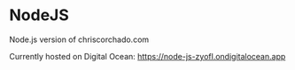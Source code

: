 # NodeJS
Node.js version of chriscorchado.com

Currently hosted on Digital Ocean: <https://node-js-zyofl.ondigitalocean.app>

